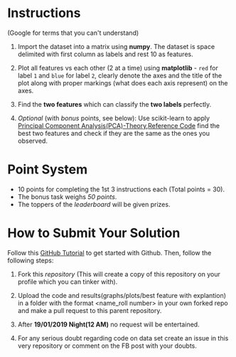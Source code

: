 # Instructions

(Google for terms that you can't understand)

1. Import the dataset into a matrix using **numpy**. The dataset is space delimited with first column as labels and rest 10 as features.

2. Plot all features vs each other (2 at a time) using **matplotlib** - `red` for label `1` and `blue` for label `2`, clearly denote the axes and the title of the plot along with proper markings (what does each axis represent) on the axes.

3. Find the **two features** which can classify the **two labels** perfectly.

4. *Optional* (with *bonus* points, see below): Use scikit-learn to apply [Principal Component Analysis(PCA)-Theory](http://www.cs.tau.ac.il/~rshamir/abdbm/pres/17/PCA.pdf),[Reference Code](https://towardsdatascience.com/pca-using-python-scikit-learn-e653f8989e60) find the best two features and check if they are the same as the ones you observed. 

# Point System

- 10 points for completing the 1st 3 instructions each (Total points = 30).
- The bonus task weighs *50 points*.
- The toppers of the *leaderboard* will be given prizes.

# How to Submit Your Solution

Follow this [GitHub Tutorial](https://guides.github.com/activities/hello-world/) to get started with Github. Then, follow the following steps:

1. Fork this *repository* (This will create a copy of this repository on your profile which you can tinker with).

2. Upload the code and results(graphs/plots/best feature with explantion) in a folder with the format <name_roll number> in your own forked repo and make a pull request to this parent repository.

3. After **19/01/2019 Night(12 AM)** no request will be entertained.

4. For any serious doubt regarding code on data set create an issue in this very repository or comment on the FB post with your doubts.
